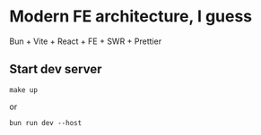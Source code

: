 # Modern FE architecture, I guess
Bun + Vite + React + FE + SWR + Prettier

## Start dev server

```
make up
```

or

```
bun run dev --host
```
